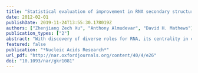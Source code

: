 ```yaml
---
title: "Statistical evaluation of improvement in RNA secondary structure prediction"
date: 2012-02-01
publishDate: 2019-11-24T13:55:30.178019Z
authors: ["Zhenjiang Zech Xu", "Anthony Almudevar", "David H. Mathews"]
publication_types: ["2"]
abstract: "With discovery of diverse roles for RNA, its centrality in cellular functions has become increasingly apparent. A number of algorithms have been developed to predict RNA secondary structure. Their performance has been benchmarked by comparing structure predictions to reference secondary structures. Generally, algorithms are compared against each other and one is selected as best without statistical testing to determine whether the improvement is significant. In this work, it is demonstrated that the prediction accuracies of methods correlate with each other over sets of sequences. One possible reason for this correlation is that many algorithms use the same underlying principles. A set of benchmarks published previously for programs that predict a structure common to three or more sequences is statistically analyzed as an example to show that it can be rigorously evaluated using paired two-sample t-tests. Finally, a pipeline of statistical analyses is proposed to guide the choice of data set size and performance assessment for benchmarks of structure prediction. The pipeline is applied using 5S rRNA sequences as an example."
featured: false
publication: "*Nucleic Acids Research*"
url_pdf: "http://nar.oxfordjournals.org/content/40/4/e26"
doi: "10.1093/nar/gkr1081"
---
```


